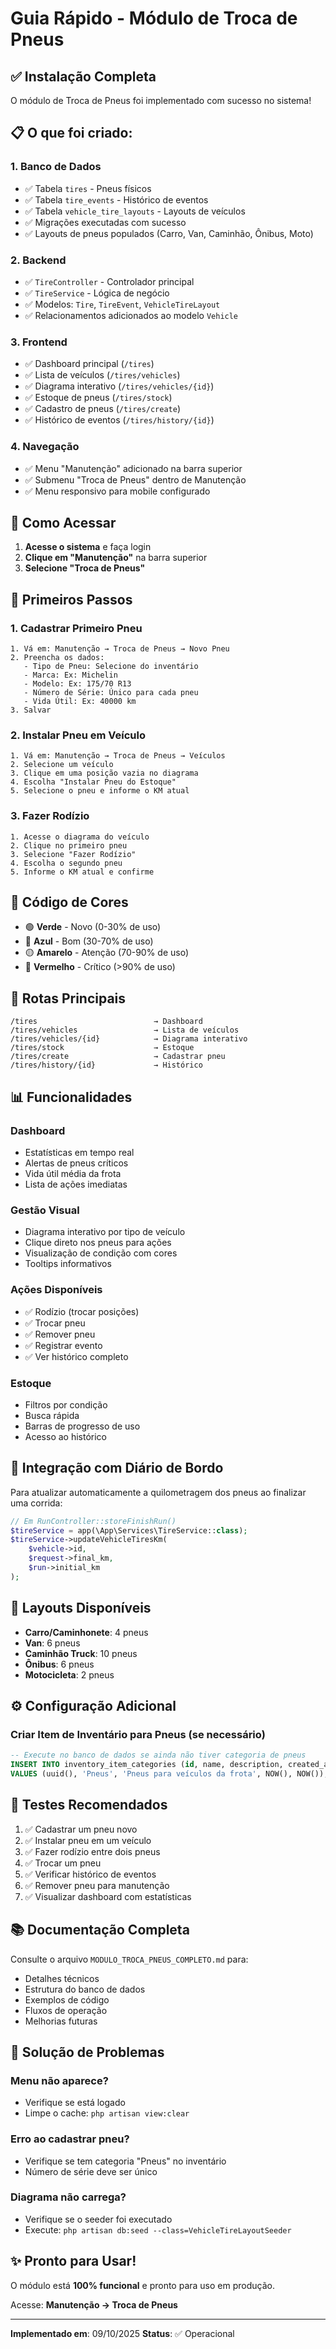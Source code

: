 # Guia Rápido - Módulo de Troca de Pneus

## ✅ Instalação Completa

O módulo de Troca de Pneus foi implementado com sucesso no sistema!

## 📋 O que foi criado:

### 1. Banco de Dados
- ✅ Tabela `tires` - Pneus físicos
- ✅ Tabela `tire_events` - Histórico de eventos
- ✅ Tabela `vehicle_tire_layouts` - Layouts de veículos
- ✅ Migrações executadas com sucesso
- ✅ Layouts de pneus populados (Carro, Van, Caminhão, Ônibus, Moto)

### 2. Backend
- ✅ `TireController` - Controlador principal
- ✅ `TireService` - Lógica de negócio
- ✅ Modelos: `Tire`, `TireEvent`, `VehicleTireLayout`
- ✅ Relacionamentos adicionados ao modelo `Vehicle`

### 3. Frontend
- ✅ Dashboard principal (`/tires`)
- ✅ Lista de veículos (`/tires/vehicles`)
- ✅ Diagrama interativo (`/tires/vehicles/{id}`)
- ✅ Estoque de pneus (`/tires/stock`)
- ✅ Cadastro de pneus (`/tires/create`)
- ✅ Histórico de eventos (`/tires/history/{id}`)

### 4. Navegação
- ✅ Menu "Manutenção" adicionado na barra superior
- ✅ Submenu "Troca de Pneus" dentro de Manutenção
- ✅ Menu responsivo para mobile configurado

## 🚀 Como Acessar

1. **Acesse o sistema** e faça login
2. **Clique em "Manutenção"** na barra superior
3. **Selecione "Troca de Pneus"**

## 📌 Primeiros Passos

### 1. Cadastrar Primeiro Pneu
```
1. Vá em: Manutenção → Troca de Pneus → Novo Pneu
2. Preencha os dados:
   - Tipo de Pneu: Selecione do inventário
   - Marca: Ex: Michelin
   - Modelo: Ex: 175/70 R13
   - Número de Série: Único para cada pneu
   - Vida Útil: Ex: 40000 km
3. Salvar
```

### 2. Instalar Pneu em Veículo
```
1. Vá em: Manutenção → Troca de Pneus → Veículos
2. Selecione um veículo
3. Clique em uma posição vazia no diagrama
4. Escolha "Instalar Pneu do Estoque"
5. Selecione o pneu e informe o KM atual
```

### 3. Fazer Rodízio
```
1. Acesse o diagrama do veículo
2. Clique no primeiro pneu
3. Selecione "Fazer Rodízio"
4. Escolha o segundo pneu
5. Informe o KM atual e confirme
```

## 🎨 Código de Cores

- 🟢 **Verde** - Novo (0-30% de uso)
- 🔵 **Azul** - Bom (30-70% de uso)
- 🟡 **Amarelo** - Atenção (70-90% de uso)
- 🔴 **Vermelho** - Crítico (>90% de uso)

## 🔗 Rotas Principais

```
/tires                          → Dashboard
/tires/vehicles                 → Lista de veículos
/tires/vehicles/{id}            → Diagrama interativo
/tires/stock                    → Estoque
/tires/create                   → Cadastrar pneu
/tires/history/{id}             → Histórico
```

## 📊 Funcionalidades

### Dashboard
- Estatísticas em tempo real
- Alertas de pneus críticos
- Vida útil média da frota
- Lista de ações imediatas

### Gestão Visual
- Diagrama interativo por tipo de veículo
- Clique direto nos pneus para ações
- Visualização de condição com cores
- Tooltips informativos

### Ações Disponíveis
- ✅ Rodízio (trocar posições)
- ✅ Trocar pneu
- ✅ Remover pneu
- ✅ Registrar evento
- ✅ Ver histórico completo

### Estoque
- Filtros por condição
- Busca rápida
- Barras de progresso de uso
- Acesso ao histórico

## 🔄 Integração com Diário de Bordo

Para atualizar automaticamente a quilometragem dos pneus ao finalizar uma corrida:

```php
// Em RunController::storeFinishRun()
$tireService = app(\App\Services\TireService::class);
$tireService->updateVehicleTiresKm(
    $vehicle->id,
    $request->final_km,
    $run->initial_km
);
```

## 📝 Layouts Disponíveis

- **Carro/Caminhonete**: 4 pneus
- **Van**: 6 pneus
- **Caminhão Truck**: 10 pneus
- **Ônibus**: 6 pneus
- **Motocicleta**: 2 pneus

## ⚙️ Configuração Adicional

### Criar Item de Inventário para Pneus (se necessário)
```sql
-- Execute no banco de dados se ainda não tiver categoria de pneus
INSERT INTO inventory_item_categories (id, name, description, created_at, updated_at)
VALUES (uuid(), 'Pneus', 'Pneus para veículos da frota', NOW(), NOW());
```

## 🎯 Testes Recomendados

1. ✅ Cadastrar um pneu novo
2. ✅ Instalar pneu em um veículo
3. ✅ Fazer rodízio entre dois pneus
4. ✅ Trocar um pneu
5. ✅ Verificar histórico de eventos
6. ✅ Remover pneu para manutenção
7. ✅ Visualizar dashboard com estatísticas

## 📚 Documentação Completa

Consulte o arquivo `MODULO_TROCA_PNEUS_COMPLETO.md` para:
- Detalhes técnicos
- Estrutura do banco de dados
- Exemplos de código
- Fluxos de operação
- Melhorias futuras

## 🐛 Solução de Problemas

### Menu não aparece?
- Verifique se está logado
- Limpe o cache: `php artisan view:clear`

### Erro ao cadastrar pneu?
- Verifique se tem categoria "Pneus" no inventário
- Número de série deve ser único

### Diagrama não carrega?
- Verifique se o seeder foi executado
- Execute: `php artisan db:seed --class=VehicleTireLayoutSeeder`

## ✨ Pronto para Usar!

O módulo está **100% funcional** e pronto para uso em produção.

Acesse: **Manutenção → Troca de Pneus**

---
**Implementado em**: 09/10/2025
**Status**: ✅ Operacional

